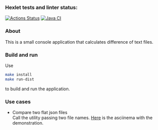 ### Hexlet tests and linter status:
[![Actions Status](https://github.com/Ogeeon/java-project-71/actions/workflows/hexlet-check.yml/badge.svg)](https://github.com/Ogeeon/java-project-71/actions)
[![Java CI](https://github.com/Ogeeon/java-project-71/actions/workflows/main.yml/badge.svg)](https://github.com/Ogeeon/java-project-71/actions/workflows/main.yml)

### About
This is a small console application that calculates difference of text files.
### Build and run
Use
```bash
make install
make run-dist
```
to build and run the application.
### Use cases
- Compare two flat json files\
  Call the utility passing two file names. [Here](https://asciinema.org/a/78skTHPUIAs2T66a1QnaVLZRR) is the asciinema with the demonstration. 
